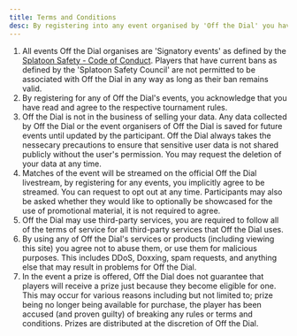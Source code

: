 ```yaml
---
title: Terms and Conditions
desc: By registering into any event organised by 'Off the Dial' you have read and agreed to the following conditions below.
---
```


1. All events Off the Dial organises are 'Signatory events' as defined by the [Splatoon Safety - Code of Conduct](https://docs.google.com/document/d/1-6qlRDNnNSId2U1vve1x9CisJKybtFka69TURVW8qqA/edit?usp=sharing). Players that have current bans as defined by the 'Splatoon Safety Council' are not permitted to be associated with Off the Dial in any way as long as their ban remains valid.
1. By registering for any of Off the Dial's events, you acknowledge that you have read and agree to the respective tournament rules.
1. Off the Dial is not in the business of selling your data. Any data collected by Off the Dial or the event organisers of Off the Dial is saved for future events until updated by the participant. Off the Dial always takes the nessecary precautions to ensure that sensitive user data is not shared publicly without the user's permission. You may request the deletion of your data at any time.
1. Matches of the event will be streamed on the official Off the Dial livestream, by registering for any events, you implicitly agree to be streamed. You can request to opt out at any time. Participants may also be asked whether they would like to optionally be showcased for the use of promotional material, it is not required to agree.
1. Off the Dial may use third-party services, you are required to follow all of the terms of service for all third-party services that Off the Dial uses.
1. By using any of Off the Dial's services or products (including viewing this site) you agree not to abuse them, or use them for malicious purposes. This includes DDoS, Doxxing, spam requests, and anything else that may result in problems for Off the Dial.
1. In the event a prize is offered, Off the Dial does not guarantee that players will receive a prize just because they become eligible for one. This may occur for various reasons including but not limited to; prize being no longer being available for purchase, the player has been accused (and proven guilty) of breaking any rules or terms and conditions. Prizes are distributed at the discretion of Off the Dial.
